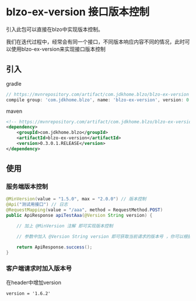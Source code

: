 # blzo-ex-version 接口版本控制

引入此包可以直接在blzo中实现版本控制。

我们在迭代过程中，经常会有同一个接口，不同版本响应内容不同的情况，此时可以使用blzo-ex-version来实现接口版本控制

## 引入

gradle
```groovy
// https://mvnrepository.com/artifact/com.jdkhome.blzo/blzo-ex-version
compile group: 'com.jdkhome.blzo', name: 'blzo-ex-version', version: 0.3.0.1.RELEASE
```

maven
```xml
<!-- https://mvnrepository.com/artifact/com.jdkhome.blzo/blzo-ex-version -->
<dependency>
    <groupId>com.jdkhome.blzo</groupId>
    <artifactId>blzo-ex-version</artifactId>
    <version>0.3.0.1.RELEASE</version>
</dependency>
```

## 使用

### 服务端版本控制

```java
@MinVersion(value = "1.5.0", max = "2.0.0") // 版本控制
@Api("测试用接口") // 日志
@RequestMapping(value = "/aaa", method = RequestMethod.POST)
public ApiResponse apiTestAaa(@Version String version) {

    // 加上 @MinVersion 注解 即可实现版本控制

    // 参数中加入 @Version String version 即可获取当前请求的版本号 ，你可以根据不同的版本号来做不同的处理

    return ApiResponse.success();
}
```

### 客户端请求时加入版本号

在header中增加version

```info
version = '1.6.2'
```